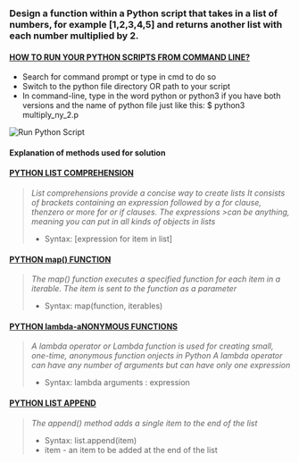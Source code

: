 ### Design a function within a Python script that takes in a list of numbers, for example [1,2,3,4,5] and returns another list with each number multiplied by 2.
#### [HOW TO RUN YOUR PYTHON SCRIPTS FROM COMMAND LINE?](https://docs.python.org/3/faq/windows.html)
* Search for command prompt or type in cmd to do so
* Switch to the python file directory OR path to your script
* In command-line, type in the word python or python3 if you have both versions and the name of python file just like this: $ python3 multiply_ny_2.p

![Run Python Script]()

#### __Explanation of methods used for solution__

#### [PYTHON LIST COMPREHENSION](https://www.pythonforbeginners.com/basics/list-comprehensions-in-python)
> _List comprehensions provide a concise way to create lists_
> _It consists of brackets containing an expression followed by a for clause, thenzero or more for or if clauses. The expressions >can be anything, meaning you can put in all kinds of objects in lists_
> * Syntax: [expression for item in list]

#### [PYTHON map() FUNCTION](https://www.w3schools.com/python/ref_func_map.asp)
> _The map() function executes a specified function for each item in a iterable. The item is sent to the function as a parameter_
> * Syntax: map(function, iterables)

#### [PYTHON lambda-aNONYMOUS FUNCTIONS](https://medium.com/better-programming/lambda-map-and-filter-in-python-4935f248593)
> _A lambda operator or Lambda function is used for creating small, one-time, anonymous function onjects in Python_
> _A lambda operator can have any number of arguments but can have only one expression_
> * Syntax: lambda arguments : expression

#### [PYTHON LIST APPEND]()
>_The append() method adds a single item to the end of the list_
> * Syntax: list.append(item)
> * item - an item to be added at the end of the list
